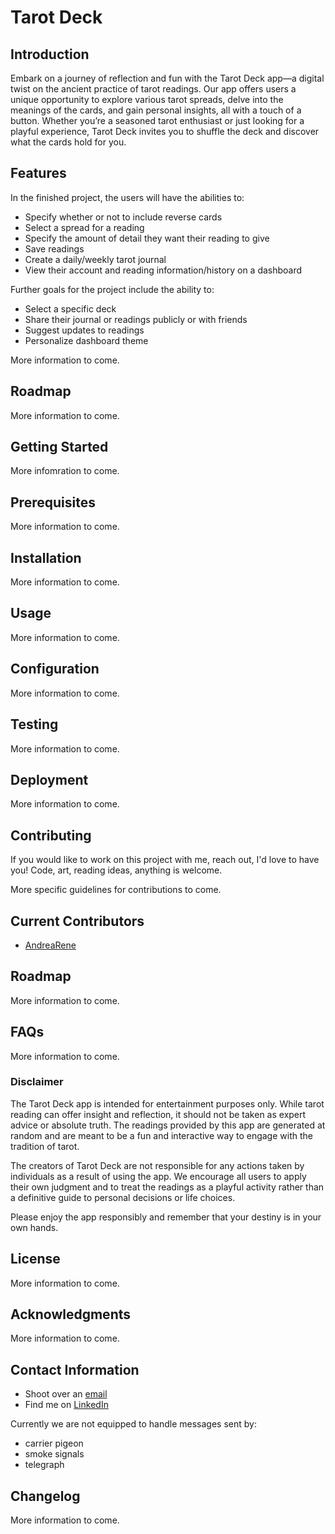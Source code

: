 # Tarot Deck

## Introduction

Embark on a journey of reflection and fun with the Tarot Deck app—a digital twist on the ancient practice of tarot readings. Our app offers users a unique opportunity to explore various tarot spreads, delve into the meanings of the cards, and gain personal insights, all with a touch of a button. Whether you’re a seasoned tarot enthusiast or just looking for a playful experience, Tarot Deck invites you to shuffle the deck and discover what the cards hold for you.


## Features

In the finished project, the users will have the abilities to:

- Specify whether or not to include reverse cards
- Select a spread for a reading
- Specify the amount of detail they want their reading to give
- Save readings
- Create a daily/weekly tarot journal
- View their account and reading information/history on a dashboard

Further goals for the project include the ability to:

- Select a specific deck
- Share their journal or readings publicly or with friends
- Suggest updates to readings
- Personalize dashboard theme

More information to come.

## Roadmap

More information to come.

## Getting Started

More infomration to come.

## Prerequisites

More information to come.

## Installation

More information to come.

## Usage

More information to come.

## Configuration

More information to come.

## Testing

More information to come.

## Deployment

More information to come.

## Contributing

If you would like to work on this project with me, reach out, I'd love to have you! Code, art, reading ideas, anything is welcome.

More specific guidelines for contributions to come.

## Current Contributors

- [AndreaRene](https://github.com/AndreaRene)

## Roadmap

More information to come.

## FAQs

More information to come.

### Disclaimer

The Tarot Deck app is intended for entertainment purposes only. While tarot reading can offer insight and reflection, it should not be taken as expert advice or absolute truth. The readings provided by this app are generated at random and are meant to be a fun and interactive way to engage with the tradition of tarot.

The creators of Tarot Deck are not responsible for any actions taken by individuals as a result of using the app. We encourage all users to apply their own judgment and to treat the readings as a playful activity rather than a definitive guide to personal decisions or life choices.

Please enjoy the app responsibly and remember that your destiny is in your own hands.

## License

More information to come.

## Acknowledgments

More information to come.

## Contact Information

- Shoot over an [email](mailto:tarotreaderappcontact@gmail.com)
- Find me on [LinkedIn](https://www.linkedin.com/in/andreapresto/)

Currently we are not equipped to handle messages sent by:

- carrier pigeon
- smoke signals
- telegraph

## Changelog

More information to come.
